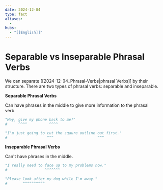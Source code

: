 ```yaml
---
date: 2024-12-04
type: fact
aliases:
  -
hubs:
  - "[[English]]"
---
```


# Separable vs Inseparable Phrasal Verbs

We can separate [[2024-12-04_Phrasal-Verbs|phrasal Verbs]] by their structure. There are two types of phrasal verbs: separable and inseparable.
 
**Separable Phrasal Verbs**

Can have phrases in the middle to give more information to the phrasal verb.

```py
"Hey, give my phone back to me!"
#     ^^^^          ^^^^

"I'm just going to cut the sqaure outline out first."
#                  ^^^                    ^^^

```

**Inseparable Phrasal Verbs**

Can't have phrases in the middle.

```py
"I really need to face up to my problems now."
#                 ^^^^^^^

"Please look after my dog while I'm away."
#       ^^^^^^^^^^

